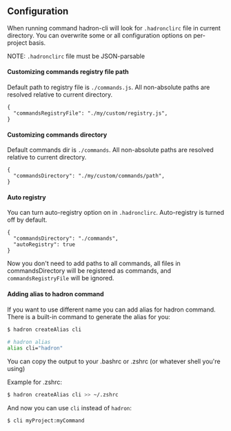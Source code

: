 ## Configuration
When running command hadron-cli will look for `.hadronclirc` file in current directory. You can overwrite some or all configuration options on per-project basis.

NOTE: `.hadronclirc` file must be JSON-parsable

#### Customizing commands registry file path
Default path to registry file is `./commands.js`. All non-absolute paths are resolved relative to current directory.
```
{
  "commandsRegistryFile": "./my/custom/registry.js",
}
```

#### Customizing commands directory
Default commands dir is `./commands`. All non-absolute paths are resolved relative to current directory.
```
{
  "commandsDirectory": "./my/custom/commands/path",
}
```

#### Auto registry
You can turn auto-registry option on in `.hadronclirc`. Auto-registry is turned off by default.
```
{
  "commandsDirectory": "./commands",
  "autoRegistry": true
}
```
Now you don't need to add paths to all commands, all files in commandsDirectory will be registered as commands, and `commandsRegistryFile` will be ignored.

#### Adding alias to hadron command
If you want to use different name you can add alias for hadron command. There is a built-in command to generate the alias for you:

```bash
$ hadron createAlias cli

# hadron alias
alias cli="hadron"

```

You can copy the output to your .bashrc or .zshrc (or whatever shell you're using)

Example for .zshrc:
```bash
$ hadron createAlias cli >> ~/.zshrc
```

And now you can use `cli` instead of `hadron`:
```bash
$ cli myProject:myCommand
```